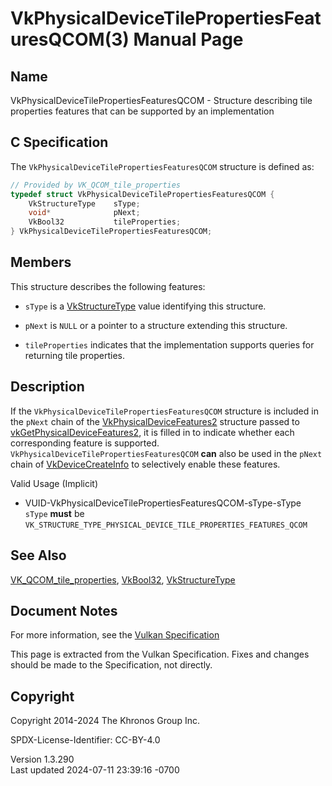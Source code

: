 # VkPhysicalDeviceTilePropertiesFeaturesQCOM(3) Manual Page

## Name

VkPhysicalDeviceTilePropertiesFeaturesQCOM - Structure describing tile
properties features that can be supported by an implementation



## <a href="#_c_specification" class="anchor"></a>C Specification

The `VkPhysicalDeviceTilePropertiesFeaturesQCOM` structure is defined
as:

``` c
// Provided by VK_QCOM_tile_properties
typedef struct VkPhysicalDeviceTilePropertiesFeaturesQCOM {
    VkStructureType    sType;
    void*              pNext;
    VkBool32           tileProperties;
} VkPhysicalDeviceTilePropertiesFeaturesQCOM;
```

## <a href="#_members" class="anchor"></a>Members

This structure describes the following features:

- `sType` is a [VkStructureType](https://registry.khronos.org/vulkan/specs/1.3-extensions/man/html/VkStructureType.html) value identifying
  this structure.

- `pNext` is `NULL` or a pointer to a structure extending this
  structure.

- <span id="features-tileProperties"></span> `tileProperties` indicates
  that the implementation supports queries for returning tile
  properties.

## <a href="#_description" class="anchor"></a>Description

If the `VkPhysicalDeviceTilePropertiesFeaturesQCOM` structure is
included in the `pNext` chain of the
[VkPhysicalDeviceFeatures2](https://registry.khronos.org/vulkan/specs/1.3-extensions/man/html/VkPhysicalDeviceFeatures2.html) structure
passed to
[vkGetPhysicalDeviceFeatures2](https://registry.khronos.org/vulkan/specs/1.3-extensions/man/html/vkGetPhysicalDeviceFeatures2.html), it is
filled in to indicate whether each corresponding feature is supported.
`VkPhysicalDeviceTilePropertiesFeaturesQCOM` **can** also be used in the
`pNext` chain of [VkDeviceCreateInfo](https://registry.khronos.org/vulkan/specs/1.3-extensions/man/html/VkDeviceCreateInfo.html) to
selectively enable these features.

Valid Usage (Implicit)

- <a href="#VUID-VkPhysicalDeviceTilePropertiesFeaturesQCOM-sType-sType"
  id="VUID-VkPhysicalDeviceTilePropertiesFeaturesQCOM-sType-sType"></a>
  VUID-VkPhysicalDeviceTilePropertiesFeaturesQCOM-sType-sType  
  `sType` **must** be
  `VK_STRUCTURE_TYPE_PHYSICAL_DEVICE_TILE_PROPERTIES_FEATURES_QCOM`

## <a href="#_see_also" class="anchor"></a>See Also

[VK_QCOM_tile_properties](https://registry.khronos.org/vulkan/specs/1.3-extensions/man/html/VK_QCOM_tile_properties.html),
[VkBool32](https://registry.khronos.org/vulkan/specs/1.3-extensions/man/html/VkBool32.html), [VkStructureType](https://registry.khronos.org/vulkan/specs/1.3-extensions/man/html/VkStructureType.html)

## <a href="#_document_notes" class="anchor"></a>Document Notes

For more information, see the <a
href="https://registry.khronos.org/vulkan/specs/1.3-extensions/html/vkspec.html#VkPhysicalDeviceTilePropertiesFeaturesQCOM"
target="_blank" rel="noopener">Vulkan Specification</a>

This page is extracted from the Vulkan Specification. Fixes and changes
should be made to the Specification, not directly.

## <a href="#_copyright" class="anchor"></a>Copyright

Copyright 2014-2024 The Khronos Group Inc.

SPDX-License-Identifier: CC-BY-4.0

Version 1.3.290  
Last updated 2024-07-11 23:39:16 -0700
